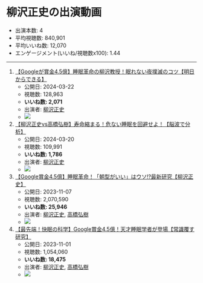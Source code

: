 # 柳沢正史の出演動画

- 出演本数: 4
- 平均視聴数: 840,901
- 平均いいね数: 12,070
- エンゲージメント(いいね/視聴数x100): 1.44


----

1.  [【Googleが賞金4.5億】睡眠革命の柳沢教授！眠れない夜撲滅のコツ【明日からできる】](/rehacq_fan/ids/ztUX1yYMMA8 "wikilink")
    -   公開日: 2024-03-22
    -   視聴数: 128,963
    -   **いいね数: 2,071**
    -   出演者: [柳沢正史](/rehacq_fan/people/柳沢正史 "wikilink")
    - [![](https://img.youtube.com/vi/ztUX1yYMMA8/hqdefault.jpg)](https://www.youtube.com/watch?v=ztUX1yYMMA8)
1.  [【柳沢正史vs高橋弘樹】寿命縮まる！危ない睡眠を回避せよ！【脳波で分析】](/rehacq_fan/ids/gaLgTfxebkE "wikilink")
    -   公開日: 2024-03-20
    -   視聴数: 109,991
    -   **いいね数: 1,786**
    -   出演者: [柳沢正史](/rehacq_fan/people/柳沢正史 "wikilink")
    - [![](https://img.youtube.com/vi/gaLgTfxebkE/hqdefault.jpg)](https://www.youtube.com/watch?v=gaLgTfxebkE)
1.  [【Google賞金4.5億】睡眠革命！「朝型がいい」はウソ!?最新研究【柳沢正史】](/rehacq_fan/ids/IWqndzRAJnQ "wikilink")
    -   公開日: 2023-11-07
    -   視聴数: 2,070,590
    -   **いいね数: 25,946**
    -   出演者: [柳沢正史](/rehacq_fan/people/柳沢正史 "wikilink"), [高橋弘樹](/rehacq_fan/people/高橋弘樹 "wikilink")
    - [![](https://img.youtube.com/vi/IWqndzRAJnQ/hqdefault.jpg)](https://www.youtube.com/watch?v=IWqndzRAJnQ)
1.  [【最先端！快眠の科学】Google賞金4.5億！天才睡眠学者が登場【常識覆す研究】](/rehacq_fan/ids/JpOL251JVcY "wikilink")
    -   公開日: 2023-11-01
    -   視聴数: 1,054,060
    -   **いいね数: 18,475**
    -   出演者: [柳沢正史](/rehacq_fan/people/柳沢正史 "wikilink"), [高橋弘樹](/rehacq_fan/people/高橋弘樹 "wikilink")
    - [![](https://img.youtube.com/vi/JpOL251JVcY/hqdefault.jpg)](https://www.youtube.com/watch?v=JpOL251JVcY)

